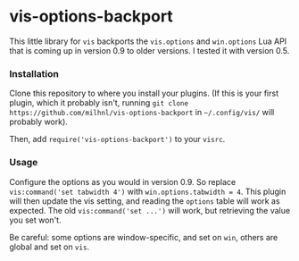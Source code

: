 # vis-options-backport

This little library for `vis` backports the `vis.options` and
`win.options` Lua API that is coming up in version 0.9 to older
versions. I tested it with version 0.5.

### Installation

Clone this repository to where you install your plugins. (If this
is your first plugin, which it probably isn't, running
`git clone https://github.com/milhnl/vis-options-backport` in
`~/.config/vis/` will probably work).

Then, add `require('vis-options-backport')` to your `visrc`.

### Usage

Configure the options as you would in version 0.9. So replace
`vis:command('set tabwidth 4')` with `win.options.tabwidth = 4`. This
plugin will then update the vis setting, and reading the `options`
table will work as expected. The old `vis:command('set ...')` will work,
but retrieving the value you set won't.

Be careful: some options are window-specific, and set on `win`, others
are global and set on `vis`.
